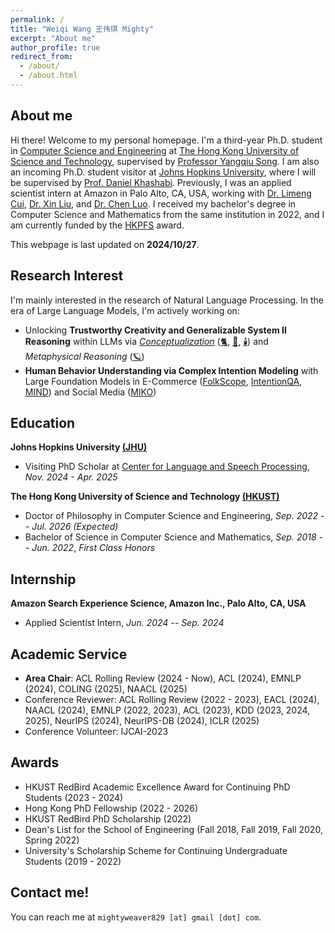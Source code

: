 ```yaml
---
permalink: /
title: "Weiqi Wang 王伟琪 Mighty"
excerpt: "About me"
author_profile: true
redirect_from:
  - /about/
  - /about.html
---
```


## About me

Hi there! Welcome to my personal homepage. 
I'm a third-year Ph.D. student in [Computer Science and Engineering](https://cse.hkust.edu.hk/) at [The Hong Kong University of Science and Technology](https://hkust.edu.hk/), supervised by [Professor Yangqiu Song](https://www.cse.ust.hk/~yqsong/). 
I am also an incoming Ph.D. student visitor at [Johns Hopkins University](https://www.jhu.edu/), where I will be supervised by [Prof. Daniel Khashabi](https://danielkhashabi.com/). 
Previously, I was an applied scientist intern at Amazon in Palo Alto, CA, USA, working with [Dr. Limeng Cui](https://scholar.google.com/citations?user=pfd4pUkAAAAJ&inst=1381320739207392350), [Dr. Xin Liu](https://seanliu96.github.io/), and [Dr. Chen Luo](https://chen-luo.com/). 
I received my bachelor's degree in Computer Science and Mathematics from the same institution in 2022, and I am currently funded by the [HKPFS](https://fytgs.hkust.edu.hk/scholarships/hong-kong-phd-fellowship-scheme) award.

This webpage is last updated on **2024/10/27**.

## Research Interest

I'm mainly interested in the research of Natural Language Processing. In the era of Large Language Models, I'm actively
working on:

- Unlocking **Trustworthy Creativity and Generalizable System II Reasoning** within LLMs via [
  *Conceptualization*](https://arxiv.org/pdf/2406.10885) ([🐈](https://aclanthology.org/2023.acl-long.733.pdf), [🚗](https://aclanthology.org/2023.findings-emnlp.902.pdf), [🕯️](https://aclanthology.org/2024.acl-long.128.pdf))
  and *Metaphysical Reasoning* ([🪐](https://arxiv.org/pdf/2406.02106))
- **Human Behavior Understanding via Complex Intention Modeling** with Large Foundation Models in
  E-Commerce ([FolkScope](https://aclanthology.org/2023.findings-acl.76.pdf), [IntentionQA](https://arxiv.org/pdf/2406.10173), [MIND](https://arxiv.org/pdf/2406.10701)) and Social Media ([MIKO](https://arxiv.org/pdf/2402.18169.pdf))

## Education

**Johns Hopkins University [(JHU)](https://www.jhu.edu/)**

- Visiting PhD Scholar at [Center for Language and Speech Processing](https://www.clsp.jhu.edu/), *Nov. 2024 - Apr. 2025*

**The Hong Kong University of Science and Technology [(HKUST)](https://hkust.edu.hk/)**

- Doctor of Philosophy in Computer Science and Engineering,  *Sep. 2022 -- Jul. 2026 (Expected)*
- Bachelor of Science in Computer Science and Mathematics,  *Sep. 2018 -- Jun. 2022*, *First Class Honors*

## Internship

**Amazon Search Experience Science, Amazon Inc., Palo Alto, CA, USA**

- Applied Scientist Intern, *Jun. 2024 -- Sep. 2024*

## Academic Service

* **Area Chair**: ACL Rolling Review (2024 - Now), ACL (2024), EMNLP (2024), COLING (2025), NAACL (2025)
* Conference Reviewer: ACL Rolling Review (2022 - 2023), EACL (2024), NAACL (2024), EMNLP (2022, 2023), ACL (2023),
  KDD (2023, 2024, 2025), NeurIPS (2024), NeurIPS-DB (2024), ICLR (2025)
* Conference Volunteer: IJCAI-2023

## Awards

* HKUST RedBird Academic Excellence Award for Continuing PhD Students (2023 - 2024)
* Hong Kong PhD Fellowship (2022 - 2026)
* HKUST RedBird PhD Scholarship (2022)
* Dean's List for the School of Engineering (Fall 2018, Fall 2019, Fall 2020, Spring 2022)
* University's Scholarship Scheme for Continuing Undergraduate Students (2019 - 2022)

## Contact me!

You can reach me at `mightyweaver829 [at] gmail [dot] com`.

<script type='text/javascript' id='clustrmaps' src='//cdn.clustrmaps.com/map_v2.js?cl=ffffff&w=700&t=tt&d=DE2rC1_XQk9C3olzhHZGibG_eT8m4xfWcetZ15Zm4mQ&co=2d78ad&cmo=3acc3a&cmn=ff5353&ct=ffffff'></script>